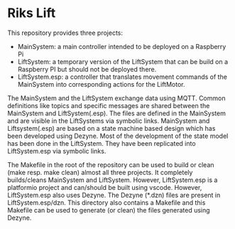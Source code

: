 # Riks Lift

This repository provides three projects:
- MainSystem: a main controller intended to be deployed on a Raspberry Pi
- LiftSystem: a temporary version of the LiftSystem that can be build on a Raspberry PI but should not be deployed there.
- LiftSystem.esp: a controller that translates movement commands of the MainSystem into corresponding actions for the LiftMotor.

The MainSystem and the LiftSystem exchange data using MQTT. Common definitions like topics and specific 
messages are shared between the MainSystem and LiftSystem(.esp). The files are defined in the MainSystem 
and are visible in the LiftSystems via symbolic links.
MainSystem and Liftsystem(.esp) are based on a state machine based design which has been developed using 
Dezyne. Most of the development of the state model has been done in the LiftSystem. They have been 
replicated into LiftSystem.esp via symbolic links.

The Makefile in the root of the repository can be used to build or clean (make resp. make clean) almost 
all three projects. It completely builds/cleans MainSystem and LiftSystem. However, LiftSystem.esp is a 
platformio project and can/should be built using vscode. However, LiftSystem.esp also uses Dezyne. The 
Dezyne (*.dzn) files are present in LiftSystem.esp/dzn. This directory also contains a Makefile and 
this Makefile can be used to generate (or clean) the files generated using Dezyne.
